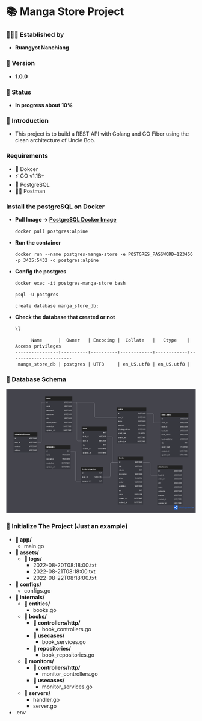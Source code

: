<h1>📚 Manga Store Project</h1>
<h3>🧑🏼‍💻 Established by</h3>
<ul>
    <li><strong>Ruangyot Nanchiang</strong></li>
</ul>

<h3>🚀 Version</h3>
<ul>
    <li><strong>1.0.0</strong></li>
</ul>

<h3>🌱 Status</h3>
<ul>
    <li><strong>In progress about 10%</strong></li>
</ul>

<h3>📃 Introduction</h3>
<ul>
    <li>This project is to build a REST API with Golang and GO Fiber using the clean architecture of Uncle Bob.</li>
</ul>

<h3>Requirements</h3>
<ul>
    <li>🐳 Dokcer</li>
    <li>⚡ GO v1.18+</li>
    <li>🐘 PostgreSQL</li>
    <li>🧑‍🚀 Postman</li>
</ul>

<h3>Install the postgreSQL on Docker</h3>
<ul>
<li>

<strong>Pull Image -> <a href="https://hub.docker.com/_/postgres" target="_blank">PostgreSQL Docker Image</a></strong>

```
docker pull postgres:alpine
```
</li>

<li>

<strong>Run the container</strong>

```
docker run --name postgres-manga-store -e POSTGRES_PASSWORD=123456 -p 3435:5432 -d postgres:alpine
```
</li>
<li>

<strong>Config the postgres</strong>

```
docker exec -it postgres-manga-store bash
```
```
psql -U postgres
```
```
create database manga_store_db;
```
</li>
<li>

<strong>Check the database that created or not</strong>

```
\l
```
```
      Name      |  Owner   | Encoding |  Collate   |   Ctype    |   Access privileges
----------------+----------+----------+------------+------------+-----------------------
 manga_store_db | postgres | UTF8     | en_US.utf8 | en_US.utf8 |
```
</li>
</ul>

<h3>💾 Database Schema</h3>
<img src="./assets/screenshots/schema_v1.png">

<h3>🔩 Initialize The Project (Just an example)</h3>
<ul>
    <li><strong>📂 app/</strong>
        <ul>
            <li>main.go</li>
        </ul>
    </li>
    <li><strong>📂 assets/</strong>
        <ul>
            <li><strong>📂 logs/</strong>
                <ul>
                    <li>2022-08-20T08:18:00.txt</li>
                    <li>2022-08-21T08:18:00.txt</li>
                    <li>2022-08-22T08:18:00.txt</li>
                </ul>
            </li>
        </ul>
    </li>
    <li><strong>📂 configs/</strong>
        <ul>
            <li>configs.go</li>
        </ul>
    </li>
    <li><strong>📂 internals/</strong>
        <ul>
            <li><strong>📂 entities/</strong>
                <ul>
                    <li>books.go</li>
                </ul>
            </li>
        </ul>
        <ul>
            <li><strong>📂 books/</strong>
                <ul>
                    <li><strong>📂 controllers/http/</strong>
                        <ul>
                            <li> book_controllers.go</li>
                        </ul>
                    </li>
                    <li><strong>📂 usecases/</strong>
                        <ul>
                            <li>book_services.go</li>
                        </ul>
                    </li>
                    <li><strong>📂 repositories/</strong>
                        <ul>
                            <li>book_repositories.go</li>
                        </ul>
                    </li>
                </ul>
            </li>
        </ul>
        <ul>
            <li><strong>📂 monitors/</strong>
                <ul>
                    <li><strong>📂 controllers/http/</strong>
                        <ul>
                            <li>monitor_controllers.go</li>
                        </ul>
                    </li>
                    <li><strong>📂 usecases/</strong>
                        <ul>
                            <li>monitor_services.go</li>
                        </ul>
                    </li>
                </ul>
            </li>
        </ul>
        <ul>
            <li><strong>📂 servers/</strong>
                <ul>
                    <li>handler.go</li>
                    <li>server.go</li>
                </ul>
            </li>
        </ul>
    </li>
    <li>.env</li>
</ul>